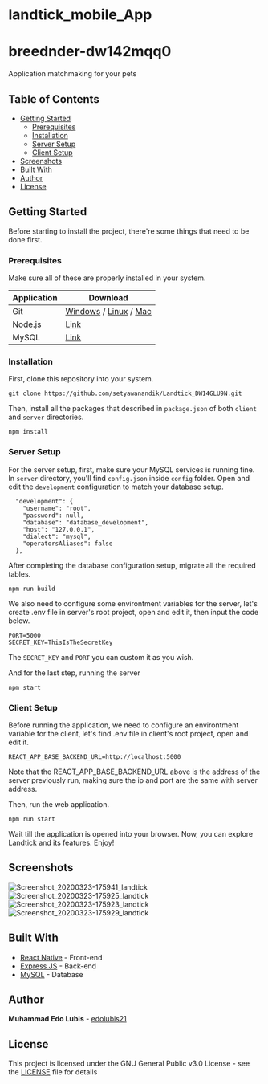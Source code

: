 # landtick_mobile_App

# breednder-dw142mqq0

Application matchmaking for your pets

## Table of Contents

- [Getting Started](#getting-started)
  - [Prerequisites](#prerequisites)
  - [Installation](#installation)
  - [Server Setup](#server-setup)
  - [Client Setup](#client-setup)
- [Screenshots](#screenshots)
- [Built With](#built-with)
- [Author](#author)
- [License](#license)

## Getting Started

Before starting to install the project, there're some things that need to be done first.

### Prerequisites

Make sure all of these are properly installed in your system.

| Application  | Download                                                                            |
| ------------ | ----------------------------------------------------------------------------------- |
| Git          | [Windows](https://gitforwindows.org/) / [Linux](https://git-scm.com/download/linux) / [Mac](https://git-scm.com/download/mac)  |
| Node.js      | [Link](https://nodejs.org/en/download/)                                             |
| MySQL        | [Link](https://www.mysql.com/downloads/)                                            |

### Installation

First, clone this repository into your system.

```
git clone https://github.com/setyawanandik/Landtick_DW14GLU9N.git
```

Then, install all the packages that described in `package.json` of both `client` and `server` directories.

```
npm install
```

### Server Setup

For the server setup, first, make sure your MySQL services is running fine. In `server` directory, you'll find `config.json` inside `config` folder. Open and edit the `development` configuration to match your database setup.

```
  "development": {
    "username": "root",
    "password": null,
    "database": "database_development",
    "host": "127.0.0.1",
    "dialect": "mysql",
    "operatorsAliases": false
  },
```

After completing the database configuration setup, migrate all the required tables.

```
npm run build
```

We also need to configure some environtment variables for the server, let's create .env file in server's root project, open and edit it, then input the code below.

```
PORT=5000
SECRET_KEY=ThisIsTheSecretKey
```

The `SECRET_KEY` and `PORT` you can custom it as you wish.

And for the last step, running the server

```
npm start
```

### Client Setup

Before running the application, we need to configure an environtment variable for the client, let's find .env file in client's root project, open and edit it.

```
REACT_APP_BASE_BACKEND_URL=http://localhost:5000
```
Note that the REACT_APP_BASE_BACKEND_URL above is the address of the server previously run, making sure the ip and port are the same with server address.

Then, run the web application.

`npm run start`

Wait till the application is opened into your browser. Now, you can explore Landtick and its features. Enjoy!

## Screenshots


![Screenshot_20200323-175941_landtick](https://user-images.githubusercontent.com/59104566/77325500-09a4ee00-6d4b-11ea-955c-3f088bea2983.jpg)
![Screenshot_20200323-175925_landtick](https://user-images.githubusercontent.com/59104566/77325515-0f023880-6d4b-11ea-990b-93db690e1d73.jpg)
![Screenshot_20200323-175923_landtick](https://user-images.githubusercontent.com/59104566/77325528-13c6ec80-6d4b-11ea-8b61-a882d6c73208.jpg)
![Screenshot_20200323-175929_landtick](https://user-images.githubusercontent.com/59104566/77325540-175a7380-6d4b-11ea-9710-57c9329e29b2.jpg)


## Built With

- [React Native](https://reactnative.dev/) - Front-end
- [Express JS](https://expressjs.com) - Back-end
- [MySQL](https://www.mysql.com) - Database

## Author

**Muhammad Edo Lubis** - [edolubis21](https://github.com/edolubis21)

## License

This project is licensed under the GNU General Public v3.0 License - see the [LICENSE](LICENSE) file for details
